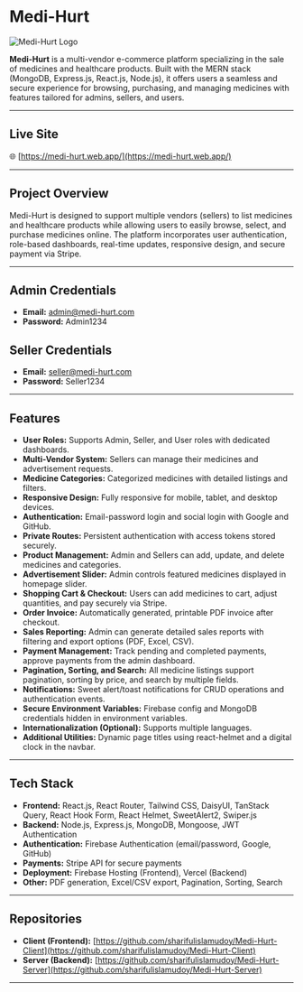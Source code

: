# Medi-Hurt

![Medi-Hurt Logo](https://medi-hurt.web.app/favicon.ico)

**Medi-Hurt** is a multi-vendor e-commerce platform specializing in the sale of medicines and healthcare products. Built with the MERN stack (MongoDB, Express.js, React.js, Node.js), it offers users a seamless and secure experience for browsing, purchasing, and managing medicines with features tailored for admins, sellers, and users.

---

## Live Site
🌐 [https://medi-hurt.web.app/](https://medi-hurt.web.app/)

---

## Project Overview

Medi-Hurt is designed to support multiple vendors (sellers) to list medicines and healthcare products while allowing users to easily browse, select, and purchase medicines online. The platform incorporates user authentication, role-based dashboards, real-time updates, responsive design, and secure payment via Stripe.

---

## Admin Credentials

- **Email:** admin@medi-hurt.com  
- **Password:** Admin1234  

## Seller Credentials

- **Email:** seller@medi-hurt.com  
- **Password:** Seller1234  

---

## Features

- **User Roles:** Supports Admin, Seller, and User roles with dedicated dashboards.
- **Multi-Vendor System:** Sellers can manage their medicines and advertisement requests.
- **Medicine Categories:** Categorized medicines with detailed listings and filters.
- **Responsive Design:** Fully responsive for mobile, tablet, and desktop devices.
- **Authentication:** Email-password login and social login with Google and GitHub.
- **Private Routes:** Persistent authentication with access tokens stored securely.
- **Product Management:** Admin and Sellers can add, update, and delete medicines and categories.
- **Advertisement Slider:** Admin controls featured medicines displayed in homepage slider.
- **Shopping Cart & Checkout:** Users can add medicines to cart, adjust quantities, and pay securely via Stripe.
- **Order Invoice:** Automatically generated, printable PDF invoice after checkout.
- **Sales Reporting:** Admin can generate detailed sales reports with filtering and export options (PDF, Excel, CSV).
- **Payment Management:** Track pending and completed payments, approve payments from the admin dashboard.
- **Pagination, Sorting, and Search:** All medicine listings support pagination, sorting by price, and search by multiple fields.
- **Notifications:** Sweet alert/toast notifications for CRUD operations and authentication events.
- **Secure Environment Variables:** Firebase config and MongoDB credentials hidden in environment variables.
- **Internationalization (Optional):** Supports multiple languages.
- **Additional Utilities:** Dynamic page titles using react-helmet and a digital clock in the navbar.

---

## Tech Stack

- **Frontend:** React.js, React Router, Tailwind CSS, DaisyUI, TanStack Query, React Hook Form, React Helmet, SweetAlert2, Swiper.js  
- **Backend:** Node.js, Express.js, MongoDB, Mongoose, JWT Authentication  
- **Authentication:** Firebase Authentication (email/password, Google, GitHub)  
- **Payments:** Stripe API for secure payments  
- **Deployment:** Firebase Hosting (Frontend), Vercel (Backend)  
- **Other:** PDF generation, Excel/CSV export, Pagination, Sorting, Search  

---

## Repositories

- **Client (Frontend):** [https://github.com/sharifulislamudoy/Medi-Hurt-Client](https://github.com/sharifulislamudoy/Medi-Hurt-Client)  
- **Server (Backend):** [https://github.com/sharifulislamudoy/Medi-Hurt-Server](https://github.com/sharifulislamudoy/Medi-Hurt-Server)  

---

